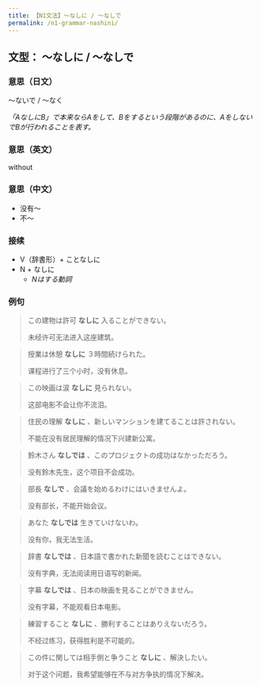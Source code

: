 ```yaml
---
title: 【N1文法】〜なしに / 〜なしで
permalink: /n1-grammar-nashini/
---
```


## 文型： 〜なしに / 〜なしで

### 意思（日文）

〜ないで / 〜なく

*「AなしにB」で本来ならAをして、Bをするという段階があるのに、AをしないでBが行われることを表す。*

### 意思（英文）

without

### 意思（中文）

- 没有〜
- 不〜

### 接续

- V（辞書形）+ ことなしに
- N + なしに
    - *Nはする動詞*

### 例句

> この建物は許可 **なしに** 入ることができない。
>
> 未经许可无法进入这座建筑。

> 授業は休憩 **なしに** ３時間続けられた。
>
> 课程进行了三个小时，没有休息。

> この映画は涙 **なしに** 見られない。
>
> 这部电影不会让你不流泪。

> 住民の理解 **なしに** 、新しいマンションを建てることは許されない。
>
> 不能在没有居民理解的情况下兴建新公寓。

> 鈴木さん **なしでは** 、このプロジェクトの成功はなかっただろう。
>
> 没有鈴木先生，这个项目不会成功。

> 部長 **なしで** 、会議を始めるわけにはいきませんよ。
>
> 没有部长，不能开始会议。

> あなた **なしでは** 生きていけないわ。
>
> 没有你，我无法生活。

> 辞書 **なしでは** 、日本語で書かれた新聞を読むことはできない。
>
> 没有字典，无法阅读用日语写的新闻。

> 字幕 **なしでは** 、日本の映画を見ることができません。
>
> 没有字幕，不能观看日本电影。

> 練習すること **なしに** 、勝利することはありえないだろう。
>
> 不经过练习，获得胜利是不可能的。

> この件に関しては相手側と争うこと **なしに** 、解決したい。
>
> 对于这个问题，我希望能够在不与对方争执的情况下解决。
